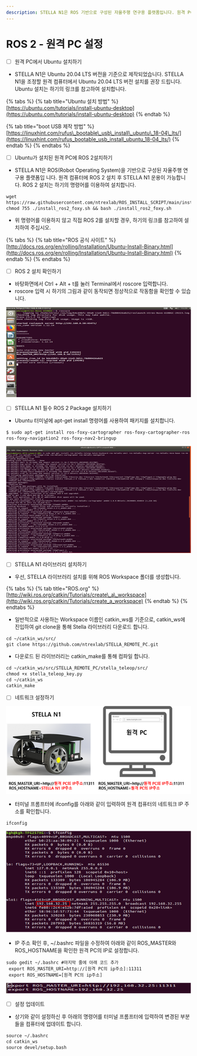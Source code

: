 ```yaml
---
description: STELLA N1은 ROS 기반으로 구성된 자율주행 연구용 플랫폼입니다. 원격 PC에 ROS  설치 후 STELLA N1 운용이 가능합니다.
---
```


# ROS 2 - 원격 PC 설정

* [ ] 원격 PC에서 Ubuntu 설치하기  
* STELLA N1은 Ubuntu 20.04 LTS 버전을 기준으로 제작되었습니다. STELLA N1을 조정할 원격 컴퓨터에서 Ubuntu  20.04 LTS 버전 설치를 권장 드립니다. Ubuntu 설치는 하기의 링크를 참고하여 설치합니다.

{% tabs %}
{% tab title="Ubuntu 설치 방법" %}
[https://ubuntu.com/tutorials/install-ubuntu-desktop](https://ubuntu.com/tutorials/install-ubuntu-desktop)
{% endtab %}

{% tab title="boot USB 제작 방법" %}
[https://linuxhint.com/rufus\_bootable\_usb\_install\_ubuntu\_18-04\_lts/](https://linuxhint.com/rufus_bootable_usb_install_ubuntu_18-04_lts/)
{% endtab %}
{% endtabs %}

* [ ] Ubuntu가 설치된 원격 PC에 ROS 2설치하기
* STELLA N1은 ROS\(Robot Operating System\)을 기반으로 구성된 자율주행 연구용 플랫폼입 니다. 원격 컴퓨터에 ROS 2 설치 후 STELLA N1 운용이 가능합니다. ROS 2 설치는 하기의 명령어를 이용하여 설치합니다. 

```text
wget https://raw.githubusercontent.com/ntrexlab/ROS_INSTALL_SCRIPT/main/install_ros2_foxy.sh&& chmod 755 ./install_ros2_foxy.sh && bash ./install_ros2_foxy.sh
```

* 위 명령어를 이용하지 않고 직접 ROS 2를 설치할 경우, 하기의 링크를 참고하여 설치하여 주십시오.

{% tabs %}
{% tab title="ROS 공식 사이트" %}
[http://docs.ros.org/en/rolling/Installation/Ubuntu-Install-Binary.html](http://docs.ros.org/en/rolling/Installation/Ubuntu-Install-Binary.html)
{% endtab %}
{% endtabs %}

* [ ] ROS 2 설치 확인하기 
* 바탕화면에서 Ctrl + Alt + t를 눌러 Terminal에서 roscore 입력합니다.
* roscore 입력 시 하기의 그림과 같이 동작되면 정상적으로 작동함을 확인할 수 있습니다.

![ ](../../.gitbook/assets/013.png)

* [ ] STELLA N1  필수 ROS 2 Package 설치하기
* Ubuntu 터미널에 apt-get install 명령어를 사용하여 패키지를 설치합니다.

```text
$ sudo apt-get install ros-foxy-cartographer ros-foxy-cartographer-ros ros-foxy-navigation2 ros-foxy-nav2-bringup
```

![ ](../../.gitbook/assets/014.png)

* [ ] STELLA N1 라이브러리 설치하기
* 우선, STELLA 라이브러리 설치를 위해 ROS Workspace 폴더를 생성합니다.

{% tabs %}
{% tab title="ROS.org" %}
[http://wiki.ros.org/catkin/Tutorials/create\_a\_workspace](http://wiki.ros.org/catkin/Tutorials/create_a_workspace)
{% endtab %}
{% endtabs %}

* 일반적으로 사용하는 Workspace 이름인 catkin\_ws를 기준으로, catkin\_ws에 진입하여 git clone을 통해 Stella 라이브러리 다운로드 합니다.

```text
cd ~/catkin_ws/src/
git clone https://github.com/ntrexlab/STELLA_REMOTE_PC.git
```

* 다운로드 된 라이브러리는 catkin\_make를 통해 컴파일 합니다.

```text
cd ~/catkin_ws/src/STELLA_REMOTE_PC/stella_teleop/src/
chmod +x stella_teleop_key.py
cd ~/catkin_ws
catkin_make
```



* [ ] 네트워크 설정하기

![ ](../../.gitbook/assets/015%20%281%29.png)

* 터미널 프롬프터에 ifconfig를 아래와 같이 입력하여 원격 컴퓨터의 네트워크 IP 주소를 확인합니다.

```text
ifconfig
```

![ ](../../.gitbook/assets/016.png)

* IP 주소 확인 후, ~/.bashrc 파일을 수정하여 아래와 같이 ROS\_MASTER와 ROS\_HOSTNAME을 확인한 원격 PC의 IP로 설정합니다.

```text
sudo gedit ~/.bashrc #마지막 줄에 아래 코드 추가
 export ROS_MASTER_URI=http://[원격 PC의 ip주소]:11311 
 export ROS_HOSTNAME=[원격 PC의 ip주소]
```

![](../../.gitbook/assets/017.png)

* [ ] 설정 업데이트
* 상기와 같이 설정하신 후 아래의 명령어를 터미널 프롬프터에 입력하여 변경된 부분들을 컴퓨터에 업데이트 합니다.

```text
source ~/.bashrc
cd catkin_ws
source devel/setup.bash
```



